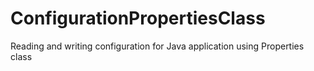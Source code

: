# ConfigurationPropertiesClass
Reading and writing configuration for Java application using Properties class
